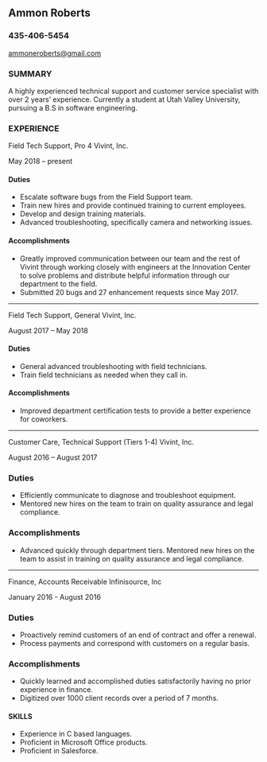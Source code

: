 ## Ammon Roberts
### 435-406-5454

ammoneroberts@gmail.com

### SUMMARY

A highly experienced technical support and customer service specialist with over 2 years’ experience. Currently a student at Utah Valley University, pursuing a B.S in software engineering.

### EXPERIENCE

Field Tech Support, Pro 4
Vivint, Inc.

May 2018 – present

#### Duties

- Escalate software bugs from the Field Support team.
- Train new hires and provide continued training to current employees.
- Develop and design training materials.
- Advanced troubleshooting, specifically camera and networking issues.

#### Accomplishments
- Greatly improved communication between our team and the rest of Vivint through working closely with engineers at the Innovation Center to solve problems and distribute helpful information through our department to the field.
- Submitted 20 bugs and 27 enhancement requests since May 2017.
---
Field Tech Support, General
Vivint, Inc.

August 2017 – May 2018

#### Duties
- General advanced troubleshooting with field technicians.
- Train field technicians as needed when they call in.
#### Accomplishments
- Improved department certification tests to provide a better experience for coworkers.
---
Customer Care, Technical Support (Tiers 1-4)
Vivint, Inc.

August 2016 – August 2017

### Duties
- Efficiently communicate to diagnose and troubleshoot equipment.
- Mentored new hires on the team to train on quality assurance and legal compliance.
### Accomplishments
- Advanced quickly through department tiers.
Mentored new hires on the team to assist in training on quality assurance and legal compliance.
---
Finance, Accounts Receivable
Infinisource, Inc

January 2016 - August 2016

### Duties
- Proactively remind customers of an end of contract and offer a renewal.
- Process payments and correspond with customers on a regular basis.
### Accomplishments
- Quickly learned and accomplished duties satisfactorily having no prior experience in finance.
- Digitized over 1000 client records over a period of 7 months.
#### SKILLS
- Experience in C based languages.
- Proficient in Microsoft Office products.
- Proficient in Salesforce.
